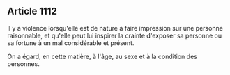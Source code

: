 Article 1112
----
Il y a violence lorsqu'elle est de nature à faire impression sur une personne
raisonnable, et qu'elle peut lui inspirer la crainte d'exposer sa personne ou sa
fortune à un mal considérable et présent.

On a égard, en cette matière, à l'âge, au sexe et à la condition des personnes.
